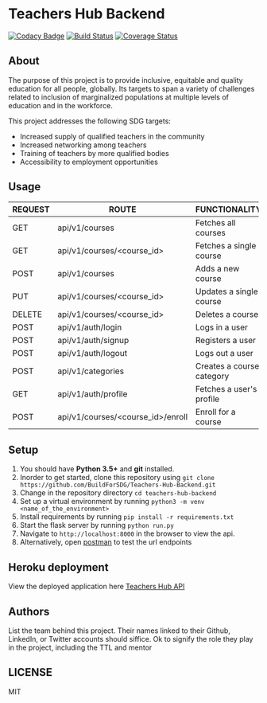 # Teachers Hub Backend

[![Codacy Badge](https://api.codacy.com/project/badge/Grade/8f00e10e684b43ac812feba82c89b2da)](https://app.codacy.com/gh/BuildForSDG/Team-273-Backend?utm_source=github.com&utm_medium=referral&utm_content=BuildForSDG/Team-273-Backend&utm_campaign=Badge_Grade_Settings)
[![Build Status](https://travis-ci.org/BuildForSDG/Teachers-Hub-Backend.svg?branch=develop)](https://travis-ci.org/BuildForSDG/Teachers-Hub-Backend)
[![Coverage Status](https://coveralls.io/repos/github/BuildForSDG/Teachers-Hub-Backend/badge.svg)](https://coveralls.io/github/BuildForSDG/Teachers-Hub-Backend)

## About

The purpose of this project is to provide inclusive, equitable and quality education for all people, globally. Its targets to span a variety of challenges related to inclusion of marginalized populations at multiple levels of education and in the workforce.

This project addresses the following SDG targets:

-   Increased supply of qualified teachers in the community
-   Increased networking among teachers
-   Training of teachers by more qualified bodies
-   Accessibility to employment opportunities

## Usage

| REQUEST | ROUTE                                | FUNCTIONALITY             |
| ------- | ------------------------------------ | ------------------------- |
| GET     | api/v1/courses                       | Fetches all courses       |
| GET     | api/v1/courses/&lt;course_id>        | Fetches a single course   |
| POST    | api/v1/courses                       | Adds a new course         |
| PUT     | api/v1/courses/&lt;course_id>        | Updates a single course   |
| DELETE  | api/v1/courses/&lt;course_id>        | Deletes a course          |
| POST    | api/v1/auth/login                    | Logs in a user            |
| POST    | api/v1/auth/signup                   | Registers a user          |
| POST    | api/v1/auth/logout                   | Logs out a user           |
| POST    | api/v1/categories                    | Creates a course category |
| GET     | api/v1/auth/profile                  | Fetches a user's profile  |
| POST    | api/v1/courses/&lt;course_id>/enroll | Enroll for a course       |

## Setup

1.  You should have **Python 3.5+** and **git** installed.
2.  Inorder to get started, clone this repository using `git clone https://github.com/BuildForSDG/Teachers-Hub-Backend.git`
3.  Change in the repository directory `cd teachers-hub-backend`
4.  Set up a virtual environment by running `python3 -m venv <name_of_the_environment>`
5.  Install requirements by running `pip install -r requirements.txt`
6.  Start the flask server by running `python run.py`
7.  Navigate to `http://localhost:8000` in the browser to view the api.
8.  Alternatively, open [postman](https://www.postman.com/) to test the url endpoints

## Heroku deployment

View the deployed application here [Teachers Hub API](https://teachershub-backend.herokuapp.com/)

## Authors

List the team behind this project. Their names linked to their Github, LinkedIn, or Twitter accounts should siffice. Ok to signify the role they play in the project, including the TTL and mentor

## LICENSE

MIT
